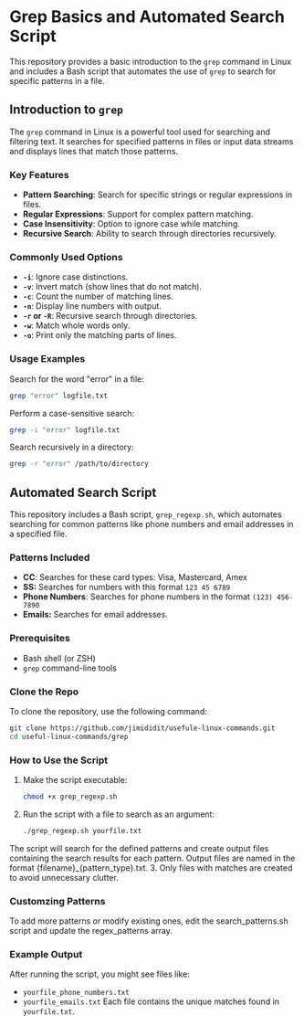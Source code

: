 # Grep Basics and Automated Search Script

This repository provides a basic introduction to the `grep` command in Linux and includes a Bash script that automates the use of `grep` to search for specific patterns in a file.

## Introduction to `grep`

The `grep` command in Linux is a powerful tool used for searching and filtering text. It searches for specified patterns in files or input data streams and displays lines that match those patterns.

### Key Features

- **Pattern Searching**: Search for specific strings or regular expressions in files.
- **Regular Expressions**: Support for complex pattern matching.
- **Case Insensitivity**: Option to ignore case while matching.
- **Recursive Search**: Ability to search through directories recursively.

### Commonly Used Options

- **`-i`**: Ignore case distinctions.
- **`-v`**: Invert match (show lines that do not match).
- **`-c`**: Count the number of matching lines.
- **`-n`**: Display line numbers with output.
- **`-r` or `-R`**: Recursive search through directories.
- **`-w`**: Match whole words only.
- **`-o`**: Print only the matching parts of lines.

### Usage Examples

Search for the word "error" in a file:
```bash
grep "error" logfile.txt
```

Perform a case-sensitive search:
```bash
grep -i "error" logfile.txt
```

Search recursively in a directory:
```bash
grep -r "error" /path/to/directory
```

## Automated Search Script
This repository includes a Bash script, `grep_regexp.sh`, which automates searching for common patterns like phone numbers and email addresses in a specified file.

### Patterns Included
- **CC**: Searches for these card types: Visa, Mastercard, Amex
- **SS:** Searches for numbers with this format `123 45 6789`
- **Phone Numbers**: Searches for phone numbers in the format `(123) 456-7890`
- **Emails:** Searches for email addresses.

### Prerequisites
- Bash shell (or ZSH)
- `grep` command-line tools

### Clone the Repo
To clone the repository, use the following command:
```bash
git clone https://github.com/jimididit/usefule-linux-commands.git
cd useful-linux-commands/grep
```

### How to Use the Script
1. Make the script executable:
   ```bash
   chmod +x grep_regexp.sh
   ```
2. Run the script with a file to search as an argument:
   ```bash
   ./grep_regexp.sh yourfile.txt
   ```
  The script will search for the defined patterns and create output files containing the search results for each pattern. Output files are named in the format {filename}_{pattern_type}.txt.
3. Only files with matches are created to avoid unnecessary clutter.

### Customzing Patterns
To add more patterns or modify existing ones, edit the search_patterns.sh script and update the regex_patterns array.

### Example Output
After running the script, you might see files like:
- `yourfile_phone_numbers.txt`
- `yourfile_emails.txt`
Each file contains the unique matches found in `yourfile.txt`.
   
